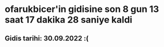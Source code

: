 # ofarukbicer'in gidisine son 8 gun 13 saat 17 dakika 28 saniye kaldi

## Gidis tarihi: 30.09.2022 :(